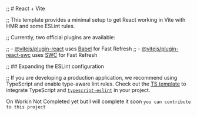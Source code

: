 ;; # React + Vite

;; This template provides a minimal setup to get React working in Vite with HMR and some ESLint rules.

;; Currently, two official plugins are available:

;; - [@vitejs/plugin-react](https://github.com/vitejs/vite-plugin-react/blob/main/packages/plugin-react/README.md) uses [Babel](https://babeljs.io/) for Fast Refresh
;; - [@vitejs/plugin-react-swc](https://github.com/vitejs/vite-plugin-react-swc) uses [SWC](https://swc.rs/) for Fast Refresh

;; ## Expanding the ESLint configuration

;; If you are developing a production application, we recommend using TypeScript and enable type-aware lint rules. Check out the [TS template](https://github.com/vitejs/vite/tree/main/packages/create-vite/template-react-ts) to integrate TypeScript and [`typescript-eslint`](https://typescript-eslint.io) in your project.


On Workin Not Completed yet but I will complete it soon
```you can contribute to this project```

